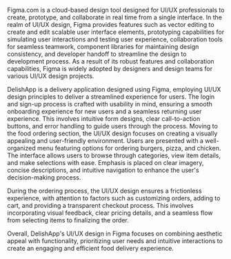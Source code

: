 Figma.com is a cloud-based design tool designed for UI/UX professionals to create, prototype, and collaborate in real time from a single interface.
In the realm of UI/UX design, Figma provides features such as vector editing to create and edit scalable user interface elements, prototyping capabilities for simulating user interactions and testing user experience, collaboration tools for seamless teamwork, component libraries for maintaining design consistency, and developer handoff to streamline the design to development process.
As a result of its robust features and collaboration capabilities, Figma is widely adopted by designers and design teams for various UI/UX design projects.

DelishApp is a delivery application designed using Figma, employing UI/UX design principles to deliver a streamlined experience for users. The login and sign-up process is crafted with usability in mind, ensuring a smooth onboarding experience for new users and a seamless returning user experience. This involves intuitive form designs, clear call-to-action buttons, and error handling to guide users through the process.
Moving to the food ordering section, the UI/UX design focuses on creating a visually appealing and user-friendly environment. Users are presented with a well-organized menu featuring options for ordering burgers, pizza, and chicken. The interface allows users to browse through categories, view item details, and make selections with ease. Emphasis is placed on clear imagery, concise descriptions, and intuitive navigation to enhance the user's decision-making process.

During the ordering process, the UI/UX design ensures a frictionless experience, with attention to factors such as customizing orders, adding to cart, and providing a transparent checkout process. This involves incorporating visual feedback, clear pricing details, and a seamless flow from selecting items to finalizing the order.

Overall, DelishApp's UI/UX design in Figma focuses on combining aesthetic appeal with functionality, prioritizing user needs and intuitive interactions to create an engaging and efficient food delivery experience.

